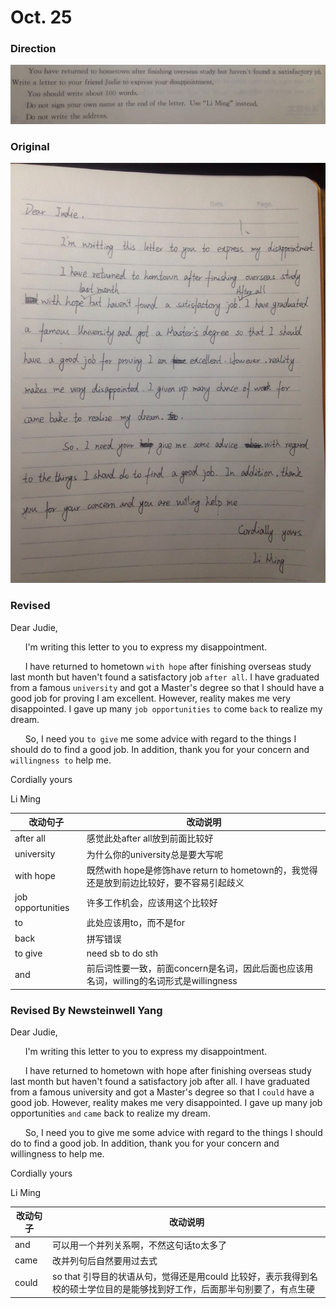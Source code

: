 # Oct. 25

### Direction

![alttext](/writings/10.25/2.jpg)

### Original

![alttext](/writings/10.25/1.jpg)

### Revised

Dear Judie,

&nbsp;&nbsp;&nbsp;&nbsp;&nbsp;&nbsp;I'm writing this letter to you to express my disappointment.

&nbsp;&nbsp;&nbsp;&nbsp;&nbsp;&nbsp;I have returned to hometown `with hope` after finishing overseas study last month but haven't found a satisfactory job `after all`. I have graduated from a famous `university` and got a Master's degree so that I should have a good job for proving I am excellent. However, reality makes me very disappointed. I gave up many `job opportunities` `to` come `back` to realize my dream.

&nbsp;&nbsp;&nbsp;&nbsp;&nbsp;&nbsp;So, I need you `to give` me some advice with regard to the things I should do to find a good job. In addition, thank you for your concern and `willingness to` help me.

Cordially yours

Li Ming

| 改动句子          | 改动说明                                                                                 |
|-------------------|------------------------------------------------------------------------------------------|
| after all         | 感觉此处after all放到前面比较好                                                          |
| university        | 为什么你的university总是要大写呢                                                         |
| with hope         | 既然with hope是修饰have return to hometown的，我觉得还是放到前边比较好，要不容易引起歧义 |
| job opportunities | 许多工作机会，应该用这个比较好                                                           |
| to                | 此处应该用to，而不是for                                                                  |
| back              | 拼写错误                                                                                 |
| to give           | need sb to do sth                                                                        |
| and               | 前后词性要一致，前面concern是名词，因此后面也应该用名词，willing的名词形式是willingness  |

### Revised By Newsteinwell Yang

Dear Judie,

&nbsp;&nbsp;&nbsp;&nbsp;&nbsp;&nbsp;I'm writing this letter to you to express my disappointment.

&nbsp;&nbsp;&nbsp;&nbsp;&nbsp;&nbsp;I have returned to hometown with hope after finishing overseas study last month but haven't found a satisfactory job after all. I have graduated from a famous university and got a Master's degree so that I `could` have a good job. However, reality makes me very disappointed. I gave up many job opportunities `and` `came` back to realize my dream.

&nbsp;&nbsp;&nbsp;&nbsp;&nbsp;&nbsp;So, I need you to give me some advice with regard to the things I should do to find a good job. In addition, thank you for your concern and willingness to help me.

Cordially yours

Li Ming

| 改动句子          | 改动说明                                                                                 |
|-------------------|------------------------------------------------------------------------------------------|
| and               | 可以用一个并列关系啊，不然这句话to太多了                                                 |
| came              | 改并列句后自然要用过去式                                                                 |
| could             | so that 引导目的状语从句，觉得还是用could 比较好，表示我得到名校的硕士学位目的是能够找到好工作，后面那半句别要了，有点生硬                               |

